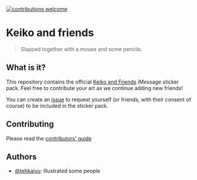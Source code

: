 [![contributions welcome](https://img.shields.io/badge/contributions-welcome-brightgreen.svg?style=flat)](https://github.com/tehkaiyu/keiko-and-friends/issues)

# Keiko and friends
> Slapped together with a mouse and some pencils.

## What is it?
This repository contains the official [Keiko and Friends](https://goo.gl/aiDbnZ) iMessage sticker pack. Feel free to contribute your art as we continue adding new friends!

You can create an [issue](https://github.com/its-bananas/keiko-and-friends/issues/new?template=new_avatar_request.md) to request yourself (or friends, with their consent of course) to be included in the sticker pack.

## Contributing
Please read the [contributors' guide](.github/CONTRIBUTING.md)

## Authors
* [@tehkaiyu](https://kyh.io): Illustrated some people
